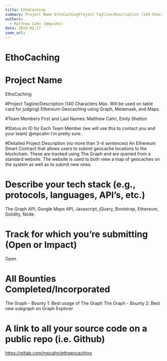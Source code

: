 ```yaml
---
title: EthoCaching
summary: Project Name EthoCachingProject Tagline/Description (140 Characters Max. Will be used on table card for judging) Ethereum Geocaching using Graph, Metamask, and Maps.Team Members First and Last Names- Matthew Cahn, Emily SheltonStatus.im ID for Each Team Member (we will use this to contact you and your team) @mpcahn Im pretty sure.Detailed Project Description (no more than 3-4 sentences) An Ethereum Smart Contract that allows users to submit geocache locations to the blockchain. These are tracked
authors:
  - Matthew Cahn (@mpcahn)
date: 2019-02-17
some_url: 
---
```


# EthoCaching


# Project Name
EthoCaching

#Project Tagline/Description (140 Characters Max. Will be used on table card for judging)
Ethereum Geocaching using Graph, Metamask, and Maps.

#Team Members First and Last Names: 
Matthew Cahn, Emily Shelton

#Status.im ID for Each Team Member (we will use this to contact you and your team)
@mpcahn I'm pretty sure.

#Detailed Project Description (no more than 3-4 sentences)
An Ethereum Smart Contract that allows users to submit geocache locations to the blockchain. These are tracked using The Graph and are queried from a standard website. The website is used to both view a map of geocaches on the system as well as to submit new ones.

# Describe your tech stack (e.g., protocols, languages, API’s, etc.)
The Graph API, Google Maps API, Javascript, jQuery, Bootstrap, Ethereum, Solidity, Node.

# Track for which you’re submitting (Open or Impact)
Open

# All Bounties Completed/Incorporated
The Graph - Bounty 1: Best usage of The Graph
The Graph - Bounty 2: Best new subgraph on Graph Explorer

# A link to all your source code on a public repo (i.e. Github)
https://gitlab.com/mpcahn/ethgeocaching



